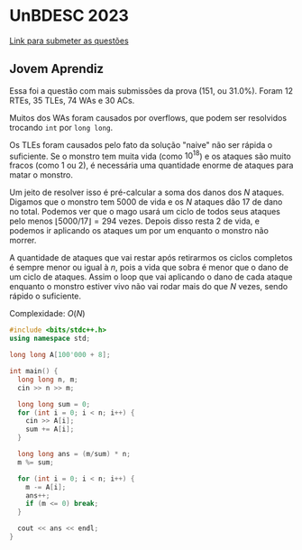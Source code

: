 # UnBDESC 2023

[Link para submeter as questões](https://codeforces.com/group/btcK4I5D5f/contest/442253)

## Jovem Aprendiz

Essa foi a questão com mais submissões da prova (151, ou 31.0%).
Foram 12 RTEs, 35 TLEs, 74 WAs e 30 ACs.

Muitos dos WAs foram causados por overflows, que podem ser resolvidos trocando `int` por `long long`.

Os TLEs foram causados pelo fato da solução "naive" não ser rápida o suficiente.
Se o monstro tem muita vida (como $10^{18}$) e os ataques são muito fracos (como $1$ ou $2$),
é necessária uma quantidade enorme de ataques para matar o monstro.

Um jeito de resolver isso é pré-calcular a soma dos danos dos $N$ ataques.
Digamos que o monstro tem $5000$ de vida e os $N$ ataques dão $17$ de dano no total.
Podemos ver que o mago usará um ciclo de todos seus ataques pelo menos $\lfloor5000/17\rfloor = 294$ vezes.
Depois disso resta $2$ de vida, e podemos ir aplicando os ataques um por um enquanto o monstro não morrer.

A quantidade de ataques que vai restar após retirarmos os ciclos completos é sempre menor ou igual à $n$,
pois a vida que sobra é menor que o dano de um ciclo de ataques.
Assim o loop que vai aplicando o dano de cada ataque enquanto o monstro estiver vivo não vai rodar mais
do que $N$ vezes, sendo rápido o suficiente.

Complexidade: $O(N)$

```cpp
#include <bits/stdc++.h>
using namespace std;

long long A[100'000 + 8];

int main() {
  long long n, m;
  cin >> n >> m;

  long long sum = 0;
  for (int i = 0; i < n; i++) {
    cin >> A[i];
    sum += A[i];
  }

  long long ans = (m/sum) * n;
  m %= sum;

  for (int i = 0; i < n; i++) {
    m -= A[i];
    ans++;
    if (m <= 0) break;
  }

  cout << ans << endl;
}
```
